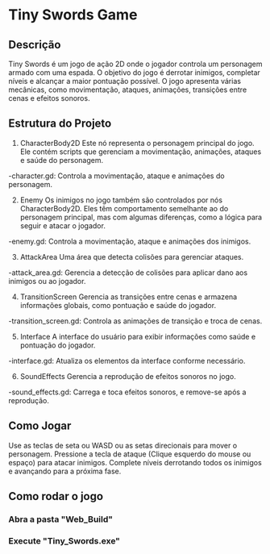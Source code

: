 # Tiny Swords Game
## Descrição
Tiny Swords é um jogo de ação 2D onde o jogador controla um personagem armado com uma espada. O objetivo do jogo é derrotar inimigos, completar níveis e alcançar a maior pontuação possível. O jogo apresenta várias mecânicas, como movimentação, ataques, animações, transições entre cenas e efeitos sonoros.

## Estrutura do Projeto

1. CharacterBody2D
Este nó representa o personagem principal do jogo. Ele contém scripts que gerenciam a movimentação, animações, ataques e saúde do personagem.

-character.gd: Controla a movimentação, ataque e animações do personagem.

2. Enemy
Os inimigos no jogo também são controlados por nós CharacterBody2D. Eles têm comportamento semelhante ao do personagem principal, mas com algumas diferenças, como a lógica para seguir e atacar o jogador.

-enemy.gd: Controla a movimentação, ataque e animações dos inimigos.

3. AttackArea
Uma área que detecta colisões para gerenciar ataques.

-attack_area.gd: Gerencia a detecção de colisões para aplicar dano aos inimigos ou ao jogador.

4. TransitionScreen
Gerencia as transições entre cenas e armazena informações globais, como pontuação e saúde do jogador.

-transition_screen.gd: Controla as animações de transição e troca de cenas.

5. Interface
A interface do usuário para exibir informações como saúde e pontuação do jogador.

-interface.gd: Atualiza os elementos da interface conforme necessário.

6. SoundEffects
Gerencia a reprodução de efeitos sonoros no jogo.

-sound_effects.gd: Carrega e toca efeitos sonoros, e remove-se após a reprodução.

## Como Jogar
Use as teclas de seta ou WASD ou as setas direcionais para mover o personagem.
Pressione a tecla de ataque (Clique esquerdo do mouse ou espaço) para atacar inimigos.
Complete níveis derrotando todos os inimigos e avançando para a próxima fase.

## Como rodar o jogo
### Abra a pasta "Web_Build"
### Execute "Tiny_Swords.exe"

